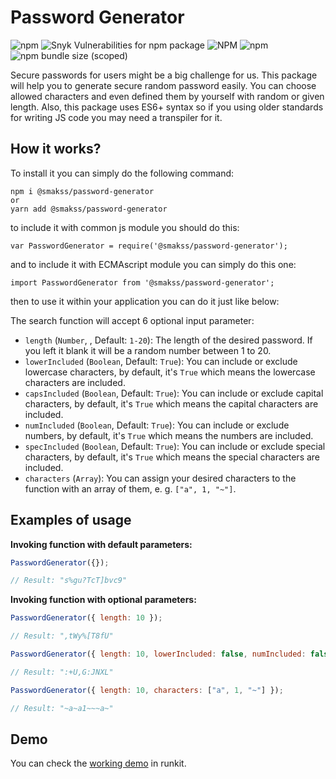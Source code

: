 # Password Generator

![npm](https://img.shields.io/npm/v/@smakss/password-generator) ![Snyk Vulnerabilities for npm package](https://img.shields.io/snyk/vulnerabilities/npm/@smakss/password-generator) ![NPM](https://img.shields.io/npm/l/@smakss/password-generator) ![npm](https://img.shields.io/npm/dt/@smakss/password-generator) ![npm bundle size (scoped)](https://img.shields.io/bundlephobia/min/@smakss/password-generator)

Secure passwords for users might be a big challenge for us. This package will help you to generate secure random password easily. You can choose allowed characters and even defined them by yourself with random or given length. Also, this package uses ES6+ syntax so if you using older standards for writing JS code you may need a transpiler for it.

## How it works?

To install it you can simply do the following command:

```
npm i @smakss/password-generator
or
yarn add @smakss/password-generator
```

to include it with common js module you should do this:

```
var PasswordGenerator = require('@smakss/password-generator');
```

and to include it with ECMAscript module you can simply do this one:

```
import PasswordGenerator from '@smakss/password-generator';
```

then to use it within your application you can do it just like below:

The search function will accept 6 optional input parameter:

- `length` (`Number`, , Default: `1-20`): The length of the desired password. If you left it blank it will be a random number between 1 to 20.
- `lowerIncluded` (`Boolean`, Default: `True`): You can include or exclude lowercase characters, by default, it's `True` which means the lowercase characters are included.
- `capsIncluded` (`Boolean`, Default: `True`): You can include or exclude capital characters, by default, it's `True` which means the capital characters are included.
- `numIncluded` (`Boolean`, Default: `True`): You can include or exclude numbers, by default, it's `True` which means the numbers are included.
- `specIncluded` (`Boolean`, Default: `True`): You can include or exclude special characters, by default, it's `True` which means the special characters are included.
- `characters` (`Array`): You can assign your desired characters to the function with an array of them, e. g. `["a", 1, "~"]`.

## Examples of usage

**Invoking function with default parameters:**

```js
PasswordGenerator({});

// Result: "s%gu?TcT]bvc9"
```

**Invoking function with optional parameters:**

```js
PasswordGenerator({ length: 10 });

// Result: ",tWy%[T8fU"

PasswordGenerator({ length: 10, lowerIncluded: false, numIncluded: false });

// Result: ":+U,G:JNXL"

PasswordGenerator({ length: 10, characters: ["a", 1, "~"] });

// Result: "~a~a1~~~a~"
```

## Demo

You can check the [working demo](https://runkit.com/smakss/password-generator) in runkit.
